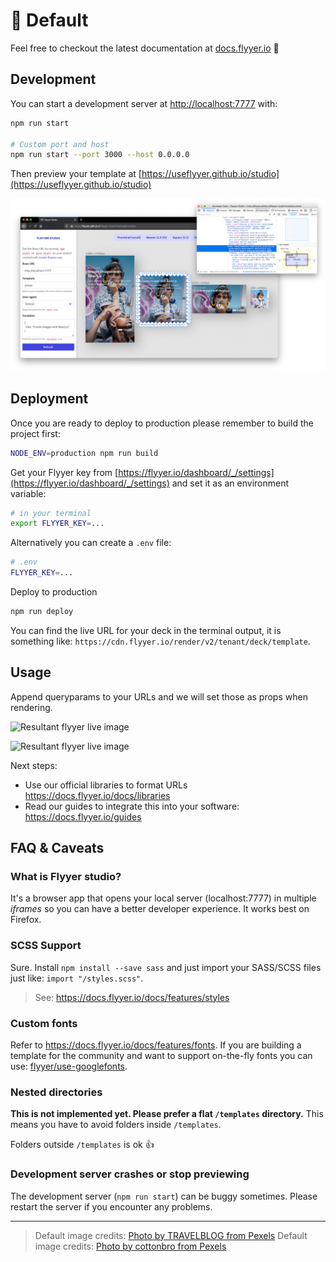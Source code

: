 # 🌠 Default

Feel free to checkout the latest documentation at [docs.flyyer.io](https://docs.flyyer.io) 📖

## Development

You can start a development server at [http://localhost:7777](http://localhost:7777) with:

```sh
npm run start

# Custom port and host
npm run start --port 3000 --host 0.0.0.0
```

Then preview your template at [https://useflyyer.github.io/studio](https://useflyyer.github.io/studio)

[![flyyer-studio screenshot](https://raw.githubusercontent.com/useflyyer/studio/main/.github/screenshot.png)](https://useflyyer.github.io/studio)

## Deployment

Once you are ready to deploy to production please remember to build the project first:

```sh
NODE_ENV=production npm run build
```

Get your Flyyer key from [https://flyyer.io/dashboard/_/settings](https://flyyer.io/dashboard/_/settings) and set it as an environment variable:

```sh
# in your terminal
export FLYYER_KEY=...
```

Alternatively you can create a `.env` file:

```sh
# .env
FLYYER_KEY=...
```

Deploy to production

```sh
npm run deploy
```

You can find the live URL for your deck in the terminal output, it is something like: `https://cdn.flyyer.io/render/v2/tenant/deck/template`.

## Usage

Append queryparams to your URLs and we will set those as props when rendering.

![Resultant flyyer live image](https://github.com/useflyyer/create-flyyer-app/blob/master/.github/assets/result-1.png?raw=true)

![Resultant flyyer live image](https://github.com/useflyyer/create-flyyer-app/blob/master/.github/assets/result-2.png?raw=true)

Next steps:

* Use our official libraries to format URLs https://docs.flyyer.io/docs/libraries
* Read our guides to integrate this into your software: https://docs.flyyer.io/guides

## FAQ & Caveats

### What is Flyyer studio?

It's a browser app that opens your local server (localhost:7777) in multiple _iframes_ so you can have a better developer experience. It works best on Firefox.

### SCSS Support

Sure. Install `npm install --save sass` and just import your SASS/SCSS files just like: `import "/styles.scss"`.

> See: https://docs.flyyer.io/docs/features/styles

### Custom fonts

Refer to https://docs.flyyer.io/docs/features/fonts. If you are building a template for the community and want to support on-the-fly fonts you can use: [flyyer/use-googlefonts](https://github.com/useflyyer/use-googlefonts).

### Nested directories

**This is not implemented yet. Please prefer a flat `/templates` directory.** This means you have to avoid folders inside `/templates`.

Folders outside `/templates` is ok 👍

### Development server crashes or stop previewing

The development server (`npm run start`) can be buggy sometimes. Please restart the server if you encounter any problems.

---

> Default image credits: [Photo by TRAVELBLOG from Pexels](https://www.pexels.com/photo/man-in-white-t-shirt-sitting-on-dock-6977127/)
> Default image credits: [Photo by cottonbro from Pexels](https://www.pexels.com/photo/woman-in-purple-long-sleeve-shirt-sitting-on-brown-wooden-seat-5771604/)
